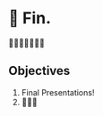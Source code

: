 <!---
{"next":"Topics/README.md","title":"🎉 Fin."}
-->

# 🎉 Fin.

🎉🎈🎂🍾🎊🍻💃

## Objectives

1. Final Presentations!
2. 🍻🍻🍻